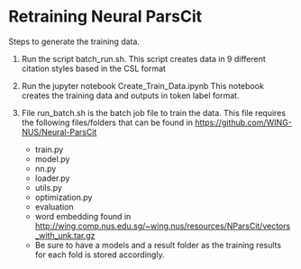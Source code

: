 # Retraining Neural ParsCit

Steps to generate the training data.
1. Run the script batch_run.sh.
   This script creates data in 9 different citation styles based in the CSL format

2. Run the jupyter notebook Create_Train_Data.ipynb
   This notebook creates the training data and outputs in token label format.

3. File run_batch.sh is the batch job file to train the data. This file requires the following files/folders that can be found in https://github.com/WING-NUS/Neural-ParsCit
	- train.py
	- model.py
	- nn.py
	- loader.py	
	- utils.py
	- optimization.py
	- evaluation
	- word embedding found in http://wing.comp.nus.edu.sg/~wing.nus/resources/NParsCit/vectors_with_unk.tar.gz
	- Be sure to have a models and a result folder as the training results for each fold is stored accordingly.
